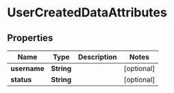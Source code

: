 

# UserCreatedDataAttributes

## Properties

Name | Type | Description | Notes
------------ | ------------- | ------------- | -------------
**username** | **String** |  |  [optional]
**status** | **String** |  |  [optional]



